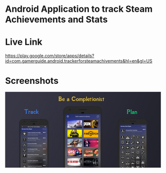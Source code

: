 # Android Application to track Steam Achievements and Stats

# Live Link

<https://play.google.com/store/apps/details?id=com.gamerguide.android.trackerforsteamachivements&hl=en&gl=US>

# Screenshots

![Screenshot](screens/banner_fancy.jpg)
